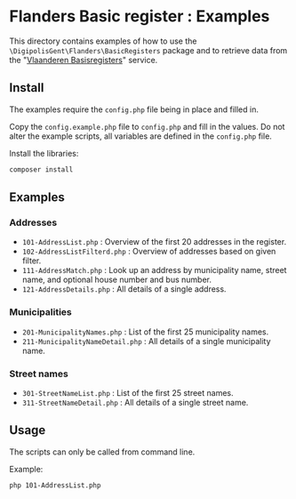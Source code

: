 # Flanders Basic register : Examples

This directory contains examples of how to use the 
`\DigipolisGent\Flanders\BasicRegisters` package and to retrieve data
from the "[Vlaanderen Basisregisters][flanders-basicregister.api]"
service.

## Install

The examples require the `config.php` file being in place and filled in.

Copy the `config.example.php` file to `config.php` and fill in the
values. Do not alter the example scripts, all variables are defined in
the `config.php` file.

Install the libraries:

```bash
composer install
```

## Examples

### Addresses

* `101-AddressList.php` : Overview of the first 20 addresses in the
  register.
* `102-AddressListFilterd.php` : Overview of addresses based on given
  filter.
* `111-AddressMatch.php` : Look up an address by municipality name,
  street name, and optional house number and bus number. 
* `121-AddressDetails.php` : All details of a single address.

### Municipalities

* `201-MunicipalityNames.php` : List of the first 25 municipality names.
* `211-MunicipalityNameDetail.php` : All details of a single
  municipality name.
  
### Street names

* `301-StreetNameList.php` : List of the first 25 street names.
* `311-StreetNameDetail.php` : All details of a single street name.

## Usage

The scripts can only be called from command line.

Example:

```bash
php 101-AddressList.php
```

[flanders-basicregister.api]: https://overheid.vlaanderen.be/producten-diensten/gebouwen-adressenregister
